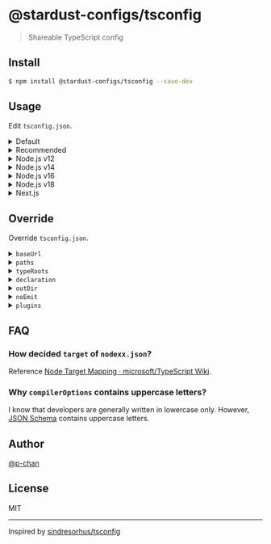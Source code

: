 # @stardust-configs/tsconfig

> Shareable TypeScript config

## Install

```bash
$ npm install @stardust-configs/tsconfig --save-dev
```

## Usage

Edit `tsconfig.json`.

<details>
<summary>Default</summary>

```jsonc
{
  "extends": "@stardust-configs/tsconfig"
}
```

</details>

<details>
<summary>Recommended</summary>

```jsonc
{
  "extends": "@stardust-configs/tsconfig/recommended.json"
}
```

</details>

<details>
<summary>Node.js v12</summary>

```jsonc
{
  "extends": "@stardust-configs/tsconfig/node12.json"
}
```

</details>

<details>
<summary>Node.js v14</summary>

```jsonc
{
  "extends": "@stardust-configs/tsconfig/node14.json"
}
```

</details>

<details>
<summary>Node.js v16</summary>

```jsonc
{
  "extends": "@stardust-configs/tsconfig/node16.json"
}
```

</details>

<details>
<summary>Node.js v18</summary>

```jsonc
{
  "extends": "@stardust-configs/tsconfig/node18.json"
}
```

</details>

<details>
<summary>Next.js</summary>

```jsonc
{
  "extends": "@stardust-configs/tsconfig/next.json",
  "include": ["next-env.d.ts", "**/*.ts", "**/*.tsx"],
  "exclude": ["node_modules"]
}
```

</details>

## Override

Override `tsconfig.json`.

<details>
<summary><code>baseUrl</code></summary>

```jsonc
{
  "extends": "@stardust-configs/tsconfig",
  "compilerOptions": {
    "baseUrl": "./"
  }
}
```

</details>

<details>
<summary><code>paths</code></summary>

```jsonc
{
  "extends": "@stardust-configs/tsconfig",
  "compilerOptions": {
    "paths": {
      "@foo/*": ["./src/foo/*"],
      "@bar/*": ["./src/bar/*"],
      "@baz/*": ["./src/baz/*"]
    }
  }
}
```

</details>

<details>
<summary><code>typeRoots</code></summary>

```jsonc
{
  "extends": "@stardust-configs/tsconfig",
  "compilerOptions": {
    "typeRoots": ["./node_modules/@types", "./src/@types"]
  }
}
```

</details>

<details>
<summary><code>declaration</code></summary>

```jsonc
{
  "extends": "@stardust-configs/tsconfig",
  "compilerOptions": {
    "declaration": true
  }
}
```

</details>

<details>
<summary><code>outDir</code></summary>

```jsonc
{
  "extends": "@stardust-configs/tsconfig",
  "compilerOptions": {
    "outDir": "./dist"
  }
}
```

</details>

<details>
<summary><code>noEmit</code></summary>

```jsonc
{
  "extends": "@stardust-configs/tsconfig",
  "compilerOptions": {
    "noEmit": true
  }
}
```

</details>

<details>
<summary><code>plugins</code></summary>

```jsonc
{
  "extends": "@stardust-configs/tsconfig",
  "compilerOptions": {
    "plugins": [{ "name": "foo" }, { "name": "bar" }, { "name": "baz" }]
  }
}
```

</details>

## FAQ

### How decided `target` of `nodexx.json`?

Reference [Node Target Mapping · microsoft/TypeScript Wiki](https://github.com/microsoft/TypeScript/wiki/Node-Target-Mapping).

### Why `compilerOptions` contains uppercase letters?

I know that developers are generally written in lowercase only. However, [JSON Schema](https://json.schemastore.org/tsconfig) contains uppercase letters.

## Author

[@p-chan](https://github.com/p-chan)

## License

MIT

---

Inspired by [sindresorhus/tsconfig](https://github.com/sindresorhus/tsconfig)
